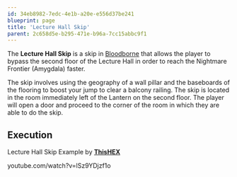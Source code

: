 ```yaml
---
id: 34eb8982-7edc-4e1b-a20e-e556d37be241
blueprint: page
title: 'Lecture Hall Skip'
parent: 2c658d5e-b295-471e-b96a-7cc15abbc9f1
---
```

The **Lecture Hall Skip** is a skip in [Bloodborne](/bloodborne) that allows the player to bypass the second floor of the Lecture Hall in order to reach the Nightmare Frontier (Amygdala) faster.

The skip involves using the geography of a wall pillar and the baseboards of the flooring to boost your jump to clear a balcony railing. The skip is located in the room immediately left of the Lantern on the second floor. The player will open a door and proceed to the corner of the room in which they are able to do the skip.

## Execution

Lecture Hall Skip Example by [**ThisHEX**](https://www.youtube.com/channel/UCgmq4h643S5tc6_qPYdUIgw)

youtube.com/watch?v=lSz9YDjzf1o
